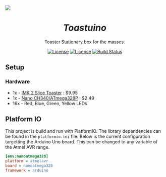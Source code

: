 <img src="https://raw.github.com/t04glovern/toastuino/master/img/project-banner.jpg" data-canonical-src="https://raw.github.com/t04glovern/toastuino/master/img/project-banner.jpg" align="center"/>

<div align = "center">
    <h1><em>Toastuino</em></h1>
    <p>Toaster Stationary box for the masses.</p>
    <a href="https://manparvesh.mit-license.org/" target="_blank"><img src="https://img.shields.io/badge/license-MIT-blue.svg" alt="License"></a>
    <a href="https://www.arduino.cc/" target="_blank"><img src="https://img.shields.io/badge/Platform-Arduino-blue.svg" alt="License"></a>
    <a href="https://travis-ci.org/t04glovern/toastuino" target="_blank"><img src="https://travis-ci.org/t04glovern/toastuino.svg?branch=master" alt="Build Status"></a>
</div>

## Setup

### Hardware

* 1x - [IMK 2 Slice Toaster](https://www.spotlightstores.com/kitchen-dining/kitchen-appliances/toasters/imk-2-slice-toaster/p/BP80271373) : $9.95
* 1x - [Nano CH340/ATmega328P](https://www.aliexpress.com/item/Nano-CH340-ATmega328P-MicroUSB-Compatible-for-Arduino-Nano-V3/32572612009.html) : $2.49
* 16x - Red, Blue, Green, Yellow LEDs

## Platform IO

This project is build and run with PlatformIO. The library dependencies can be found in the `platformio.ini` file. Below is the current configuration targetting the Arduino Uno board. This can be changed to any variable of the Atmel AVR range.

```ini
[env:nanoatmega328]
platform = atmelavr
board = nanoatmega328
framework = arduino
```